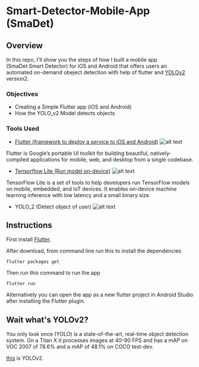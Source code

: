 # Smart-Detector-Mobile-App (SmaDet)

## Overview

In this repo, I'll show you the steps of how I built a mobile app (SmaDet:Smart Detector) for iOS and Android that offers users an automated on-demand obeject detection with help of flutter and
 [YOLOv2](https://pjreddie.com/darknet/yolov2/) version2.


###  Objectives

- Creating a Simple Flutter app (iOS and Android)
- How the YOLO_v2 Model detects objects

### Tools Used

- [Flutter (framework to deploy a service to iOS and Android)](https://flutter.dev/?gclid=Cj0KCQjw1MXpBRDjARIsAHtdN-2C3pD1nrtqMKspP4VVC_2Gc5mgYcB8Q5jh9TmFjS3ofD9nvMP065IaAig-EALw_wcB)
![alt text](https://venturebeat.com/wp-content/uploads/2019/05/flutter-mobile-desktop-web-embedded.png?fit=400%2C200&strip=all)

Flutter is Google’s portable UI toolkit for building beautiful, natively-compiled applications for mobile, web, and desktop from a single codebase. 

- [Tensorflow Lite (Run model on-device)](https://www.tensorflow.org/lite)
![alt text](https://i1.wp.com/androidkt.com////wp-content/uploads/2017/07/Life-Cycle-of-Model.png?resize=624%2C351&ssl=1)

TensorFlow Lite is a set of tools to help developers run TensorFlow models on mobile, embedded, and IoT devices. It enables on-device machine learning inference with low latency and a small binary size.


- YOLO_2 (Detect object of user)
![alt text](https://www.danioved.com/portfolio/posenet/images/posenet-multipose.gif)


## Instructions

First install [Flutter](https://flutter.dev/docs/get-started/install). 

After download, from command line run this to install the dependencies
```
flutter packages get
```
Then run this command to run the app

```
flutter run
```
Alternatively you can open the app as a new flutter project in Android Studio after installing the Flutter plugin. 

## Wait what's YOLOv2?
You only look once (YOLO) is a state-of-the-art, real-time object detection system. On a Titan X it processes images at 40-90 FPS and has a mAP on VOC 2007 of 78.6% and a mAP of 48.1% on COCO test-dev.

[this](https://pjreddie.com/darknet/yolov2/) is YOLOv2.
